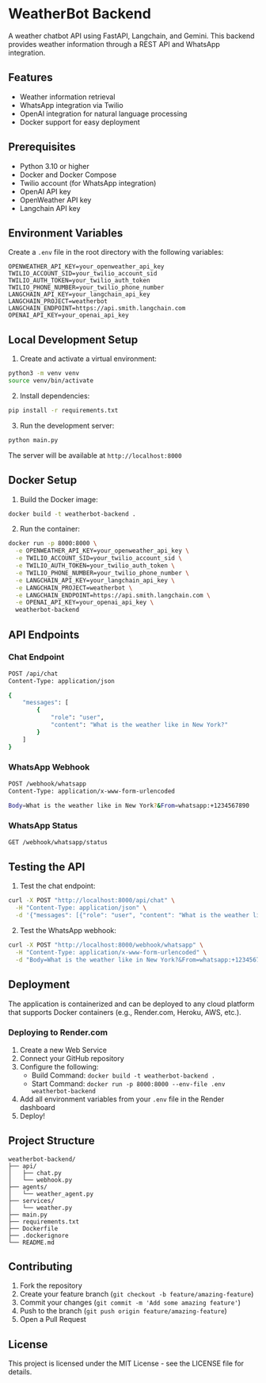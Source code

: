 # WeatherBot Backend

A weather chatbot API using FastAPI, Langchain, and Gemini. This backend provides weather information through a REST API and WhatsApp integration.

## Features

- Weather information retrieval
- WhatsApp integration via Twilio
- OpenAI integration for natural language processing
- Docker support for easy deployment

## Prerequisites

- Python 3.10 or higher
- Docker and Docker Compose
- Twilio account (for WhatsApp integration)
- OpenAI API key
- OpenWeather API key
- Langchain API key

## Environment Variables

Create a `.env` file in the root directory with the following variables:

```env
OPENWEATHER_API_KEY=your_openweather_api_key
TWILIO_ACCOUNT_SID=your_twilio_account_sid
TWILIO_AUTH_TOKEN=your_twilio_auth_token
TWILIO_PHONE_NUMBER=your_twilio_phone_number
LANGCHAIN_API_KEY=your_langchain_api_key
LANGCHAIN_PROJECT=weatherbot
LANGCHAIN_ENDPOINT=https://api.smith.langchain.com
OPENAI_API_KEY=your_openai_api_key
```

## Local Development Setup

1. Create and activate a virtual environment:
```bash
python3 -m venv venv
source venv/bin/activate
```

2. Install dependencies:
```bash
pip install -r requirements.txt
```

3. Run the development server:
```bash
python main.py
```

The server will be available at `http://localhost:8000`

## Docker Setup

1. Build the Docker image:
```bash
docker build -t weatherbot-backend .
```

2. Run the container:
```bash
docker run -p 8000:8000 \
  -e OPENWEATHER_API_KEY=your_openweather_api_key \
  -e TWILIO_ACCOUNT_SID=your_twilio_account_sid \
  -e TWILIO_AUTH_TOKEN=your_twilio_auth_token \
  -e TWILIO_PHONE_NUMBER=your_twilio_phone_number \
  -e LANGCHAIN_API_KEY=your_langchain_api_key \
  -e LANGCHAIN_PROJECT=weatherbot \
  -e LANGCHAIN_ENDPOINT=https://api.smith.langchain.com \
  -e OPENAI_API_KEY=your_openai_api_key \
  weatherbot-backend
```

## API Endpoints

### Chat Endpoint
```bash
POST /api/chat
Content-Type: application/json

{
    "messages": [
        {
            "role": "user",
            "content": "What is the weather like in New York?"
        }
    ]
}
```

### WhatsApp Webhook
```bash
POST /webhook/whatsapp
Content-Type: application/x-www-form-urlencoded

Body=What is the weather like in New York?&From=whatsapp:+1234567890
```

### WhatsApp Status
```bash
GET /webhook/whatsapp/status
```

## Testing the API

1. Test the chat endpoint:
```bash
curl -X POST "http://localhost:8000/api/chat" \
  -H "Content-Type: application/json" \
  -d '{"messages": [{"role": "user", "content": "What is the weather like in New York?"}]}'
```

2. Test the WhatsApp webhook:
```bash
curl -X POST "http://localhost:8000/webhook/whatsapp" \
  -H "Content-Type: application/x-www-form-urlencoded" \
  -d "Body=What is the weather like in New York?&From=whatsapp:+1234567890"
```

## Deployment

The application is containerized and can be deployed to any cloud platform that supports Docker containers (e.g., Render.com, Heroku, AWS, etc.).

### Deploying to Render.com

1. Create a new Web Service
2. Connect your GitHub repository
3. Configure the following:
   - Build Command: `docker build -t weatherbot-backend .`
   - Start Command: `docker run -p 8000:8000 --env-file .env weatherbot-backend`
4. Add all environment variables from your `.env` file in the Render dashboard
5. Deploy!

## Project Structure

```
weatherbot-backend/
├── api/
│   ├── chat.py
│   └── webhook.py
├── agents/
│   └── weather_agent.py
├── services/
│   └── weather.py
├── main.py
├── requirements.txt
├── Dockerfile
├── .dockerignore
└── README.md
```

## Contributing

1. Fork the repository
2. Create your feature branch (`git checkout -b feature/amazing-feature`)
3. Commit your changes (`git commit -m 'Add some amazing feature'`)
4. Push to the branch (`git push origin feature/amazing-feature`)
5. Open a Pull Request

## License

This project is licensed under the MIT License - see the LICENSE file for details. 